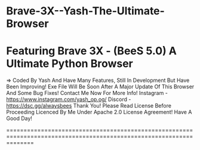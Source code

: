 # Brave-3X--Yash-The-Ultimate-Browser
Featuring Brave 3X - (BeeS 5.0) 
A Ultimate Python Browser
====================================================================================================================



=> Coded By Yash And Have Many Features,
Still In Development But Have Been Improving!
Exe File Will Be Soon After A Major Update Of This Browser And Some Bug Fixes!
Contact Me Now For More Info! 
Instagram - https://www.instagram.com/yash_op.og/
Discord - https://dsc.gg/alwaysbees
Thank You!
Please Read License Before Proceeding 
Licenced By Me Under Apache 2.0 License Agreement!
Have A Good Day!




====================================================================================================================
